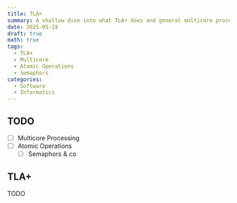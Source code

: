 ```yaml
---
title: TLA+
summary: A shallow dive into what TLA+ does and general multicore processing
date: 2025-05-19
draft: true
math: true
tags:
  - TLA+
  - Multicore
  - Atomic Operations
  - Semaphors
categories:
  - Software
  - Informatics
---
```


## TODO

- [ ] Multicore Processing
- [ ] Atomic Operations
  - [ ] Semaphors & co

## TLA+

TODO
